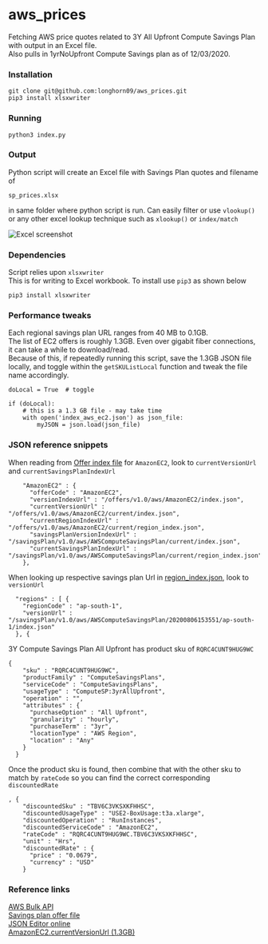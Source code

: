 # aws_prices
Fetching AWS price quotes related to 3Y All Upfront Compute Savings Plan with output in an Excel file.  
Also pulls in 1yrNoUpfront Compute Savings plan as of 12/03/2020.

### Installation
```
git clone git@github.com:longhorn09/aws_prices.git  
pip3 install xlsxwriter
```

### Running
```   
python3 index.py
```

### Output
Python script will create an Excel file with Savings Plan quotes and filename of 
```
sp_prices.xlsx
```
in same folder where python script is run. Can easily filter or use `vlookup()` or any other excel lookup technique such as `xlookup()` or `index/match`

![Excel screenshot](https://user-images.githubusercontent.com/11417589/89704400-28320d00-d919-11ea-87a8-5fd1e06f4b66.png)

### Dependencies
Script relies upon `xlsxwriter`  
This is for writing to Excel workbook. To install use `pip3` as shown below
```
pip3 install xlsxwriter
```
### Performance tweaks
Each regional savings plan URL ranges from 40 MB to 0.1GB.  
The list of EC2 offers is roughly 1.3GB. Even over gigabit fiber connections, it can take a while to download/read.  
Because of this, if repeatedly running this script, save the 1.3GB JSON file locally, and toggle within the `getSKUListLocal` function and tweak the file name accordingly.

```
doLocal = True  # toggle

if (doLocal):
    # this is a 1.3 GB file - may take time
    with open('index_aws_ec2.json') as json_file: 
        myJSON = json.load(json_file)   
```


### JSON reference snippets
When reading from [Offer index file](https://pricing.us-east-1.amazonaws.com/offers/v1.0/aws/index.json) for `AmazonEC2`, look to `currentVersionUrl` and `currentSavingsPlanIndexUrl`

```
    "AmazonEC2" : {
      "offerCode" : "AmazonEC2",
      "versionIndexUrl" : "/offers/v1.0/aws/AmazonEC2/index.json",
      "currentVersionUrl" : "/offers/v1.0/aws/AmazonEC2/current/index.json",
      "currentRegionIndexUrl" : "/offers/v1.0/aws/AmazonEC2/current/region_index.json",
      "savingsPlanVersionIndexUrl" : "/savingsPlan/v1.0/aws/AWSComputeSavingsPlan/current/index.json",
      "currentSavingsPlanIndexUrl" : "/savingsPlan/v1.0/aws/AWSComputeSavingsPlan/current/region_index.json"
    },
```

When looking up respective savings plan Url in [region_index.json](https://pricing.us-east-1.amazonaws.com/savingsPlan/v1.0/aws/AWSComputeSavingsPlan/current/region_index.json), look to `versionUrl`

```
  "regions" : [ {
    "regionCode" : "ap-south-1",
    "versionUrl" : "/savingsPlan/v1.0/aws/AWSComputeSavingsPlan/20200806153551/ap-south-1/index.json"
  }, {
```    

3Y Compute Savings Plan All Upfront has product sku of `RQRC4CUNT9HUG9WC`  
```
{
    "sku" : "RQRC4CUNT9HUG9WC",
    "productFamily" : "ComputeSavingsPlans",
    "serviceCode" : "ComputeSavingsPlans",
    "usageType" : "ComputeSP:3yrAllUpfront",
    "operation" : "",
    "attributes" : {
      "purchaseOption" : "All Upfront",
      "granularity" : "hourly",
      "purchaseTerm" : "3yr",
      "locationType" : "AWS Region",
      "location" : "Any"
    }
  }
```

Once the product sku is found, then combine that with the other sku to match by `rateCode` so you can find the correct corresponding `discountedRate`
```
, {
    "discountedSku" : "TBV6C3VKSXKFHHSC",
    "discountedUsageType" : "USE2-BoxUsage:t3a.xlarge",
    "discountedOperation" : "RunInstances",
    "discountedServiceCode" : "AmazonEC2",
    "rateCode" : "RQRC4CUNT9HUG9WC.TBV6C3VKSXKFHHSC",
    "unit" : "Hrs",
    "discountedRate" : {
      "price" : "0.0679",
      "currency" : "USD"
    }
```


### Reference links 

[AWS Bulk API](https://docs.aws.amazon.com/awsaccountbilling/latest/aboutv2/using-ppslong.html)  
[Savings plan offer file](https://docs.aws.amazon.com/awsaccountbilling/latest/aboutv2/sp-offer-file.html)  
[JSON Editor online](https://jsoneditoronline.org/#left=url.https%3A%2F%2Fpricing.us-east-1.amazonaws.com%2FsavingsPlan%2Fv1.0%2Faws%2FAWSComputeSavingsPlan%2F20200806153551%2Fus-east-2%2Findex.json)  
[AmazonEC2.currentVersionUrl (1.3GB)](https://pricing.us-east-1.amazonaws.com/offers/v1.0/aws/AmazonEC2/current/index.json)  

  
